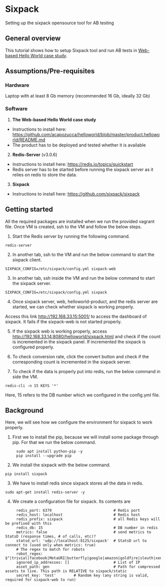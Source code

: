 # Sixpack
Setting up the sixpack opensource tool for AB testing

## General overview
This tutorial shows how to setup Sixpack tool and run AB tests in [Web-based Hello World case study](https://github.com/acapozucca/helloworld).

## Assumptions/Pre-requisites

### Hardware
Laptop with at least 8 Gb memory (recommended 16 Gb, ideally 32 Gb)

### Software

1. **The Web-based Hello World case study**
* Instructions to install here: https://github.com/acapozucca/helloworld/blob/master/product.helloworld/README.md
* The product has to be deployed and tested whether it is available

2. **Redis-Server** (v3.0.6)
* Instructions to install here: https://redis.io/topics/quickstart
* Redis server has to be started before running the sixpack server as it relies on redis to store the data.

3. **Sixpack** 
* Instructions to install here: https://github.com/sixpack/sixpack

## Getting started
All the required packages are installed when we run the provided vagrant file. Once VM is created, ssh to the VM and follow the below steps.
 1. Start the Redis server by running the following command.
```
redis-server
```

2. In another tab, ssh to the VM and run the below command to start the sixpack client.
```
SIXPACK_CONFIG=/etc/sixpack/config.yml sixpack-web
```

3. In another tab, ssh inside the VM and run the below command to start the sixpack server.
```
SIXPACK_CONFIG=/etc/sixpack/config.yml sixpack
```

4. Once sixpack server, web, helloworld-product, and the redis server are started, we can check whether sixpack is working properly.

Access this link http://192.168.33.15:5001/ to access the dashboard of sixpack. It fails if the sixpack-web is not started properly.

5. If the sixpack web is working properly, access http://192.168.33.14:8080/helloworld/sixpack.html and check if the count is incremented in the sixpack panel. If incremented the sixpack is configured properly.

6. To check conversion rate, click the convert button and check if the corresponding count is incremented in the sixpack server.

7. To check if the data is properly put into redis, run the below command in side the VM.
```
redis-cli -n 15 KEYS '*'
```
Here, 15 refers to the DB number which we configured in the config.yml file.

## Background
Here, we will see how we configure the environment for sixpack to work properly.

1. First we to install the pip, because we will install some package through pip. For that we run the below command.
```
     sudo apt install python-pip -y
     pip install --upgrade pip
```

2. We install the sixpack with the below command.
```
pip install sixpack
```

3. We have to install redis since sixpack stores all the data in redis.
```
sudo apt-get install redis-server -y
```

4. We create a configuration file for sixpack. Its contents are
```
     redis_port: 6379                            # Redis port
     redis_host: localhost                       # Redis host
     redis_prefix: sixpack                       # all Redis keys will be prefixed with this
     redis_db: 15                                # DB number in redis
     metrics: false                              # send metrics to StatsD (response times, # of calls, etc)?
     statsd_url: 'udp://localhost:8125/sixpack'  # StatsD url to connect to (used only when metrics: true)
     # The regex to match for robots
     robot_regex: $^|trivial|facebook|MetaURI|butterfly|google|amazon|goldfire|sleuth|xenu|msnbot|SiteUptime|Slurp|WordPress|ZIBB|ZyBorg|pingdom|bot|yahoo|slurp|java|fetch|spider|url|crawl|oneriot|abby|commentreader|twiceler
     ignored_ip_addresses: []                    # List of IP
     asset_path: gen                             # Path for compressed assets to live. This path is RELATIVE to sixpack/static
     secret_key: 'test'        # Random key (any string is valid, required for sixpack-web to run)
```
